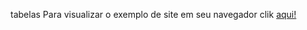 tabelas
Para visualizar o exemplo de site em seu navegador clik <a href="https://alexgavies.github.io/tabelas/index" rel="external" target="_blanc"> aqui!</a>